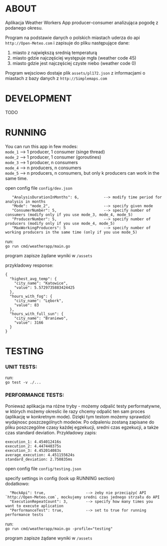 # ABOUT 

Aplikacja Weather Workers App producer-consumer analizująca pogodę z podanego okresu.

Program na podstawie danych o polskich miastach uderza do api `http://Open-Meteo.com`
i zapisuje do pliku następujące dane:

1. miasto z największą srednią temperaturą
2. miasto gdzie najczęściej występuje mgła (weather code 45)
3. miasto gdzie jest najczęściej czyste niebo (weather code 0)

Program wejsciowo dostaje plik `assets/pl172.json` z informacjami o miastach z bazy danych z `http://Simplemaps.com`

# DEVELOPMENT

TODO

# RUNNING

You can run this app in few modes:  
`mode_1` --> 1 producer, 1 consumer (singe thread)  
`mode_2` --> 1 producer, 1 consumer (goroutines)  
`mode_3` --> 1 producer, n consumers  
`mode_4` --> n producers, n consumers  
`mode_5` --> n producers, n consumers, but only k producers can work in the same time.

open config file `config/dev.json`

```
   "AnalysisDurationInMonths": 6,           --> modify time period for analysis in months
   "Mode": "mode_2",                        --> specify given mode
   "ConsumerNumber": 5,                     --> specify number of consumers (modify only if you use mode_3, mode_4, mode_5)
   "ProducerNumber": 5,                     --> specify number of producers (modify only if you use mode_4, mode_5)
   "MaxWorkingProducers": 5                 --> specify number of working producers in the same time (only if you use mode_5)
```

run:  
`go run cmd/weatherapp/main.go`

program zapisze żądane wyniki w `/assets`   

przykladowy response:
```
{
  "highest_avg_temp": {
    "city_name": "Katowice",
    "value": 5.5729735883424425
  },
  "hours_with_fog": {
    "city_name": "Lębork",
    "value": 83
  },
  "hours_with_full_sun": {
    "city_name": "Braniewo",
    "value": 3166
  }
}
```
# TESTING

### UNIT TESTS:
run:  
`go test -v ./...`

### PERFORMANCE TESTS:

Ponieważ aplikacja ma różne tryby - możemy odpalić testy performatywne,  
w których możemy okreslic ile razy chcemy odpalić ten sam proces (aplikację w konkretnym mode).
Dzięki tym testom możemy sprawdzić wydajnosc poszczególnych modeów.
Po odpaleniu zostaną zapisane do pliku poszczególne czasy każdej egzekucji, sredni czas egzekucji, a także czas standard deviation.
Przykładowy zapis:

```
execution_1: 4.454012416s
execution_2: 4.447440375s
execution_3: 4.452014083s
average_execution: 4.451155624s
standard_deviation: 2.750835ms
```

open config file `config/testing.json`  

specify settings in config (look up RUNNING section)  
dodatkowo:

```
  "MockApi": true,                  --> żeby nie przeciążyć API `http://Open-Meteo.com`, mockujemy sredni czas jednego strzału do API
  "ExecutionRepeatCount": 3,        --> specify how many times you want to execute aplication
  "PerformanceTest": true,          --> set to true for running performance tests 
```

run:  
`go run cmd/weatherapp/main.go -profile="testing"`

program zapisze żądane wyniki w `/assets`  